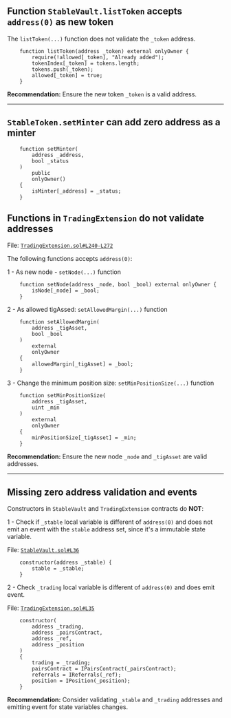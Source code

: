 ## Function `StableVault.listToken` accepts `address(0)` as new token

The `listToken(...)` function does not validate the `_token` address.



```solidity
    function listToken(address _token) external onlyOwner {
        require(!allowed[_token], "Already added");
        tokenIndex[_token] = tokens.length;
        tokens.push(_token);
        allowed[_token] = true;
    }
```

**Recommendation:** Ensure the new token `_token` is a valid address.

---

## `StableToken.setMinter` can add zero address as a minter

```solidity
    function setMinter(
        address _address,
        bool _status
    ) 
        public
        onlyOwner()
    {
        isMinter[_address] = _status;
    }
```



## Functions in `TradingExtension` do not validate addresses

File: [`TradingExtension.sol#L240-L272`](https://github.com/code-423n4/2022-12-tigris/blob/main/contracts/TradingExtension.sol#L240-L272)

The following functions accepts `address(0)`:

1 - As new node -  `setNode(...)` function

```solidity
    function setNode(address _node, bool _bool) external onlyOwner {
        isNode[_node] = _bool;
    }
```

2 - As allowed tigAssed:  `setAllowedMargin(...)` function

```solidity
    function setAllowedMargin(
        address _tigAsset,
        bool _bool
    ) 
        external
        onlyOwner
    {
        allowedMargin[_tigAsset] = _bool;
    }
```
3 - Change the minimum position size: `setMinPositionSize(...)` function
```solidity
    function setMinPositionSize(
        address _tigAsset,
        uint _min
    ) 
        external
        onlyOwner
    {
        minPositionSize[_tigAsset] = _min;
    }
```

**Recommendation:** Ensure the new node `_node` and `_tigAsset` are valid addresses.

---

## Missing zero address validation and events 

Constructors in `StableVault` and `TradingExtension` contracts do **NOT**: 

1 - Check if `_stable` local variable is different of `address(0)` and does not emit an event with the `stable` address set, since it's a immutable state variable.

File: [`StableVault.sol#L36`](https://github.com/code-423n4/2022-12-tigris/blob/main/contracts/StableVault.sol#L36)

```solidity
    constructor(address _stable) {
        stable = _stable;
    }
```

2 - Check `_trading` local variable is different of `address(0)` and does emit event.

File: [`TradingExtension.sol#L35`](https://github.com/code-423n4/2022-12-tigris/blob/main/contracts/TradingExtension.sol#L35)

```solidity
    constructor(
        address _trading,
        address _pairsContract,
        address _ref,
        address _position
    )
    {
        trading = _trading;
        pairsContract = IPairsContract(_pairsContract);
        referrals = IReferrals(_ref);
        position = IPosition(_position);
    }
```

**Recommendation:** Consider validating `_stable` and `_trading` addresses and emitting event for state variables changes.

